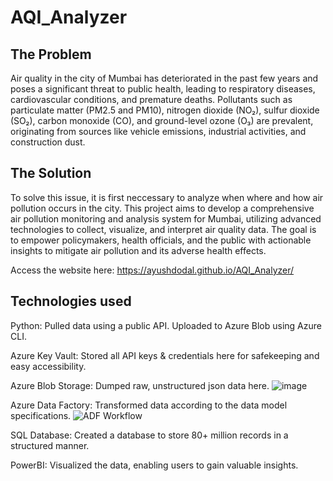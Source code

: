 # AQI_Analyzer


## The Problem
Air quality in the city of Mumbai has deteriorated in the past few years and poses a significant threat to public health, leading to respiratory diseases, cardiovascular conditions, and premature deaths. Pollutants such as particulate matter (PM2.5 and PM10), nitrogen dioxide (NO₂), sulfur dioxide (SO₂), carbon monoxide (CO), and ground-level ozone (O₃) are prevalent, originating from sources like vehicle emissions, industrial activities, and construction dust.

## The Solution
To solve this issue, it is first neccessary to analyze when where and how air pollution occurs in the city. This project aims to develop a comprehensive air pollution monitoring and analysis system for Mumbai, utilizing advanced technologies to collect, visualize, and interpret air quality data. The goal is to empower policymakers, health officials, and the public with actionable insights to mitigate air pollution and its adverse health effects.

Access the website here: https://ayushdodal.github.io/AQI_Analyzer/

## Technologies used

Python: Pulled data using a public API. Uploaded to Azure Blob using Azure CLI.

Azure Key Vault: Stored all API keys & credentials here for safekeeping and easy accessibility.

Azure Blob Storage: Dumped raw, unstructured json data here.
![image](https://github.com/user-attachments/assets/6a19e695-f6f6-4cea-8c7d-2d45c12a221e)



Azure Data Factory: Transformed data according to the data model specifications.
![ADF Workflow](https://github.com/user-attachments/assets/88333076-687a-4b64-aa9c-7780dda3ab27)


SQL Database: Created a database to store 80+ million records in a structured manner.

PowerBI: Visualized the data, enabling users to gain valuable insights.
